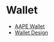 # Wallet

- [AAPE Wallet](https://www.notion.so/translucence/AAPE-Wallet-6260cd31da294f30b29851fd99c2ce00)
- [Wallet Design](https://www.notion.so/translucence/Wallet-design-6df3a5780a1a43479df794596ad1816b)
